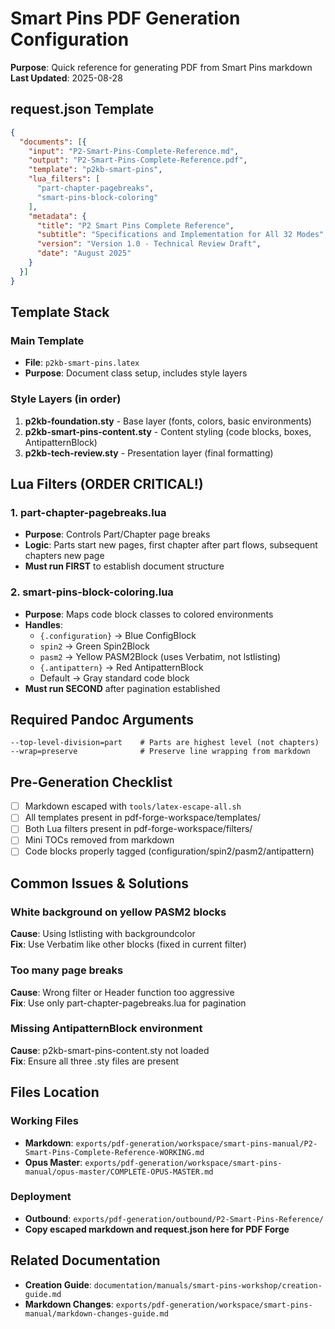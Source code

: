 # Smart Pins PDF Generation Configuration

**Purpose**: Quick reference for generating PDF from Smart Pins markdown
**Last Updated**: 2025-08-28

## request.json Template

```json
{
  "documents": [{
    "input": "P2-Smart-Pins-Complete-Reference.md",
    "output": "P2-Smart-Pins-Complete-Reference.pdf",
    "template": "p2kb-smart-pins",
    "lua_filters": [
      "part-chapter-pagebreaks",
      "smart-pins-block-coloring"
    ],
    "metadata": {
      "title": "P2 Smart Pins Complete Reference",
      "subtitle": "Specifications and Implementation for All 32 Modes",
      "version": "Version 1.0 - Technical Review Draft",
      "date": "August 2025"
    }
  }]
}
```

## Template Stack

### Main Template
- **File**: `p2kb-smart-pins.latex`
- **Purpose**: Document class setup, includes style layers

### Style Layers (in order)
1. **p2kb-foundation.sty** - Base layer (fonts, colors, basic environments)
2. **p2kb-smart-pins-content.sty** - Content styling (code blocks, boxes, AntipatternBlock)
3. **p2kb-tech-review.sty** - Presentation layer (final formatting)

## Lua Filters (ORDER CRITICAL!)

### 1. part-chapter-pagebreaks.lua
- **Purpose**: Controls Part/Chapter page breaks
- **Logic**: Parts start new pages, first chapter after part flows, subsequent chapters new page
- **Must run FIRST** to establish document structure

### 2. smart-pins-block-coloring.lua  
- **Purpose**: Maps code block classes to colored environments
- **Handles**:
  - `{.configuration}` → Blue ConfigBlock
  - `spin2` → Green Spin2Block
  - `pasm2` → Yellow PASM2Block (uses Verbatim, not lstlisting)
  - `{.antipattern}` → Red AntipatternBlock
  - Default → Gray standard code block
- **Must run SECOND** after pagination established

## Required Pandoc Arguments
```
--top-level-division=part    # Parts are highest level (not chapters)
--wrap=preserve              # Preserve line wrapping from markdown
```

## Pre-Generation Checklist

- [ ] Markdown escaped with `tools/latex-escape-all.sh`
- [ ] All templates present in pdf-forge-workspace/templates/
- [ ] Both Lua filters present in pdf-forge-workspace/filters/
- [ ] Mini TOCs removed from markdown
- [ ] Code blocks properly tagged (configuration/spin2/pasm2/antipattern)

## Common Issues & Solutions

### White background on yellow PASM2 blocks
**Cause**: Using lstlisting with backgroundcolor  
**Fix**: Use Verbatim like other blocks (fixed in current filter)

### Too many page breaks
**Cause**: Wrong filter or Header function too aggressive  
**Fix**: Use only part-chapter-pagebreaks.lua for pagination

### Missing AntipatternBlock environment
**Cause**: p2kb-smart-pins-content.sty not loaded  
**Fix**: Ensure all three .sty files are present

## Files Location

### Working Files
- **Markdown**: `exports/pdf-generation/workspace/smart-pins-manual/P2-Smart-Pins-Complete-Reference-WORKING.md`
- **Opus Master**: `exports/pdf-generation/workspace/smart-pins-manual/opus-master/COMPLETE-OPUS-MASTER.md`

### Deployment
- **Outbound**: `exports/pdf-generation/outbound/P2-Smart-Pins-Reference/`
- **Copy escaped markdown and request.json here for PDF Forge**

## Related Documentation
- **Creation Guide**: `documentation/manuals/smart-pins-workshop/creation-guide.md`
- **Markdown Changes**: `exports/pdf-generation/workspace/smart-pins-manual/markdown-changes-guide.md`